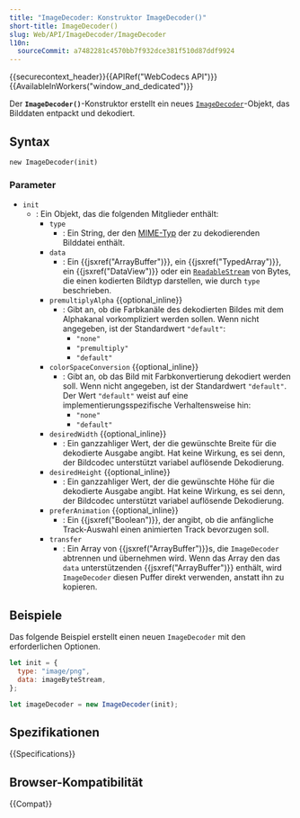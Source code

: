 ```yaml
---
title: "ImageDecoder: Konstruktor ImageDecoder()"
short-title: ImageDecoder()
slug: Web/API/ImageDecoder/ImageDecoder
l10n:
  sourceCommit: a7482281c4570bb7f932dce381f510d87ddf9924
---
```


{{securecontext_header}}{{APIRef("WebCodecs API")}}{{AvailableInWorkers("window_and_dedicated")}}

Der **`ImageDecoder()`**-Konstruktor erstellt ein neues [`ImageDecoder`](/de/docs/Web/API/ImageDecoder)-Objekt, das Bilddaten entpackt und dekodiert.

## Syntax

```js-nolint
new ImageDecoder(init)
```

### Parameter

- `init`
  - : Ein Objekt, das die folgenden Mitglieder enthält:
    - `type`
      - : Ein String, der den [MIME-Typ](/de/docs/Web/HTTP/MIME_types) der zu dekodierenden Bilddatei enthält.
    - `data`
      - : Ein {{jsxref("ArrayBuffer")}}, ein {{jsxref("TypedArray")}}, ein {{jsxref("DataView")}} oder ein [`ReadableStream`](/de/docs/Web/API/ReadableStream) von Bytes, die einen kodierten Bildtyp darstellen, wie durch `type` beschrieben.
    - `premultiplyAlpha` {{optional_inline}}
      - : Gibt an, ob die Farbkanäle des dekodierten Bildes mit dem Alphakanal vorkompliziert werden sollen. Wenn nicht angegeben, ist der Standardwert `"default"`:
        - `"none"`
        - `"premultiply"`
        - `"default"`
    - `colorSpaceConversion` {{optional_inline}}
      - : Gibt an, ob das Bild mit Farbkonvertierung dekodiert werden soll. Wenn nicht angegeben, ist der Standardwert `"default"`. Der Wert `"default"` weist auf eine implementierungsspezifische Verhaltensweise hin:
        - `"none"`
        - `"default"`
    - `desiredWidth` {{optional_inline}}
      - : Ein ganzzahliger Wert, der die gewünschte Breite für die dekodierte Ausgabe angibt. Hat keine Wirkung, es sei denn, der Bildcodec unterstützt variabel auflösende Dekodierung.
    - `desiredHeight` {{optional_inline}}
      - : Ein ganzzahliger Wert, der die gewünschte Höhe für die dekodierte Ausgabe angibt. Hat keine Wirkung, es sei denn, der Bildcodec unterstützt variabel auflösende Dekodierung.
    - `preferAnimation` {{optional_inline}}
      - : Ein {{jsxref("Boolean")}}, der angibt, ob die anfängliche Track-Auswahl einen animierten Track bevorzugen soll.
    - `transfer`
      - : Ein Array von {{jsxref("ArrayBuffer")}}s, die `ImageDecoder` abtrennen und übernehmen wird. Wenn das Array den das `data` unterstützenden {{jsxref("ArrayBuffer")}} enthält, wird `ImageDecoder` diesen Puffer direkt verwenden, anstatt ihn zu kopieren.

## Beispiele

Das folgende Beispiel erstellt einen neuen `ImageDecoder` mit den erforderlichen Optionen.

```js
let init = {
  type: "image/png",
  data: imageByteStream,
};

let imageDecoder = new ImageDecoder(init);
```

## Spezifikationen

{{Specifications}}

## Browser-Kompatibilität

{{Compat}}
